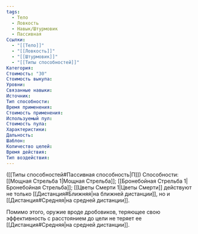 ```yaml
---
tags:
  - Тело
  - Ловкость
  - Навык/Штурмовик
  - Пассивная
Ссылки:
  - "[[Тело]]"
  - "[[Ловкость]]"
  - "[[Штурмовик]]"
  - "[[Типы способностей]]"
Категория: 
Стоимость: "30"
Стоимость выкупа:
Уровни:
Связанные навыки:
Источник:
Тип способности:
Время применения:
Стоимость применения:
Используемый пул:
Стоимость пула:
Характеристики:
Дальность:
Шаблон:
Количество целей:
Время действия:
Тип воздействия:
---
```

([[Типы способностей#Пассивная способность|П]]) Способности: [[Мощная Стрельба 1|Мощная Стрельба]]; [[Бронебойная Стрельба 1|Бронебойная Стрельба]]; [[Цветы Смерти 1|Цветы Смерти]] действуют не только [[Дистанция#Ближняя|на ближней дистанции]], но и [[Дистанция#Средняя|на средней дистанции]]. 

Помимо этого, оружие вроде дробовиков, теряющее свою эффективность с расстоянием до цели не теряет ее [[Дистанция#Средняя|на средней дистанции]]. 